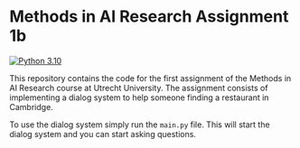 # Methods in AI Research Assignment 1b
[![Python 3.10](https://img.shields.io/badge/python-3.10-blue.svg)](https://www.python.org/downloads/release/python-3100/)

This repository contains the code for the first assignment of the Methods in AI Research course at Utrecht University. The assignment consists of implementing a dialog system to help someone finding a restaurant in Cambridge.

To use the dialog system simply run the `main.py` file. This will start the dialog system and you can start asking questions.
